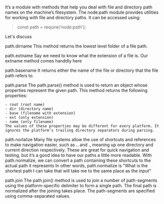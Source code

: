 It’s a module with methods that help you deal with file and directory path names on the machine’s filesystem.
The node:path module provides utilities for working with file and directory paths. It can be accessed using:

> const path = require('node:path');

Let's discuss

path.dirname
    This method returns the lowest level folder of a file path.

path.extname
    Say we need to know what the extension of a file is. Our extname method comes handdly here

path.basename
    It returns either the name of the file or directory that the file path refers to. 

path.parse
    The path.parse() method is used to return an object whose properties represent the given path. This method returns the following properties:

    - root (root name)
    - dir (directory name)
    - base (filename with extension)
    - ext (only extension)
    - name (only filename)
    The values of these properties may be different for every platform. It ignores the platform’s trailing directory separators during parsing.

path.norlalize
    Many file systems allow the use of shortcuts and references to make navigation easier, such as .. and ., meaning up one directory and current direction respectively. These are great for quick navigation and testing, but it’s a good idea to have our paths a little more readable. With path.normalize, we can convert a path containing these shortcuts to the actual path it represents
    In other words, path.normalize is "What is the shortest path I can take that will take me to the same place as the input"

path.join
    The path.join() method is used to join a number of path-segments using the platform-specific delimiter to form a single path. The final path is normalized after the joining takes place. The path-segments are specified using comma-separated values.